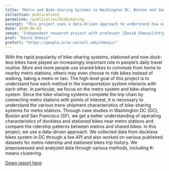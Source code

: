 ```yaml
---
title: "Metro and Bike-sharing Systems in Washington DC, Boston and San Francisco: a data-driven approach"
collection: publications
permalink: /publication/Ridesharing
excerpt: 'This project uses a data-driven approach to understand how each method in the transportation system interacts with each other, particularly the metro syatem and bike-sharing system.'
date: 2020-06-03
venue: 'Independent research project with professor [David Shmoys](https://people.orie.cornell.edu/shmoys/)'
prof: "David Shmoys"
profurl: "https://people.orie.cornell.edu/shmoys/"
---
```

With the rapid popularity of bike-sharing systems, stationed and now dock- less bikes have played an increasingly important role in people’s daily travel routine. More and more people use shared bikes to commute from home to nearby metro stations; others may even choose to ride bikes instead of walking, taking a metro or taxi.
The high level goal of this project is to understand how each method in the transportation system interacts with each other. In particular, we focus on the metro system and bike-sharing system. Since the bike-sharing systems complete the trip chain by connecting metro stations with points of interest, it is necessary to understand the various trans-shipment characteristics of bike-sharing systems for metro stations. Through case studies in Washington DC (DC), Boston and San Francisco (SF), we get a better understanding of operating characteristics of dockless and stationed bikes near metro stations and compare the ridership patterns between metros and shared bikes.
In this project, we use a data-driven approach. We collected data from dockless bikes system in DC through a live API and also worked on various published datasets for metro ridership and stationed bikes trip history. We prepossessed and analyzed data through various methods, including K-means clustering.

[Down report here](http://xinminglilyliu.github.io/files/Project.pdf)
